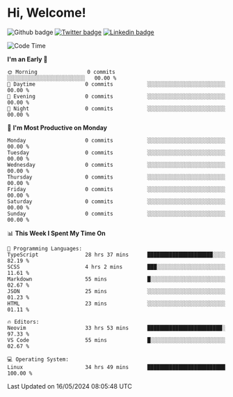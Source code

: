   # Hi, Welcome!
  ![Github badge](https://img.shields.io/github/followers/kraken-afk.svg?style=social&label=Follow&maxAge=2592000)
  [![Twitter badge](https://img.shields.io/badge/-Twitter-00acee?style=flat-square&logo=Twitter&logoColor=white)](https://twitter.com/trshppl)
  [![Linkedin badge](https://img.shields.io/badge/LinkedIn-0077B5?style=flat-square&logo=linkedin&logoColor=white)](https://www.linkedin.com/in/noveanrer)
<!--START_SECTION:waka-->
![Code Time](http://img.shields.io/badge/Code%20Time-217%20hrs%2056%20mins-blue)

**I'm an Early 🐤** 

```text
🌞 Morning                0 commits           ░░░░░░░░░░░░░░░░░░░░░░░░░   00.00 % 
🌆 Daytime                0 commits           ░░░░░░░░░░░░░░░░░░░░░░░░░   00.00 % 
🌃 Evening                0 commits           ░░░░░░░░░░░░░░░░░░░░░░░░░   00.00 % 
🌙 Night                  0 commits           ░░░░░░░░░░░░░░░░░░░░░░░░░   00.00 % 
```
📅 **I'm Most Productive on Monday** 

```text
Monday                   0 commits           ░░░░░░░░░░░░░░░░░░░░░░░░░   00.00 % 
Tuesday                  0 commits           ░░░░░░░░░░░░░░░░░░░░░░░░░   00.00 % 
Wednesday                0 commits           ░░░░░░░░░░░░░░░░░░░░░░░░░   00.00 % 
Thursday                 0 commits           ░░░░░░░░░░░░░░░░░░░░░░░░░   00.00 % 
Friday                   0 commits           ░░░░░░░░░░░░░░░░░░░░░░░░░   00.00 % 
Saturday                 0 commits           ░░░░░░░░░░░░░░░░░░░░░░░░░   00.00 % 
Sunday                   0 commits           ░░░░░░░░░░░░░░░░░░░░░░░░░   00.00 % 
```


📊 **This Week I Spent My Time On** 

```text
💬 Programming Languages: 
TypeScript               28 hrs 37 mins      █████████████████████░░░░   82.19 % 
SCSS                     4 hrs 2 mins        ███░░░░░░░░░░░░░░░░░░░░░░   11.61 % 
Markdown                 55 mins             █░░░░░░░░░░░░░░░░░░░░░░░░   02.67 % 
JSON                     25 mins             ░░░░░░░░░░░░░░░░░░░░░░░░░   01.23 % 
HTML                     23 mins             ░░░░░░░░░░░░░░░░░░░░░░░░░   01.11 % 

🔥 Editors: 
Neovim                   33 hrs 53 mins      ████████████████████████░   97.33 % 
VS Code                  55 mins             █░░░░░░░░░░░░░░░░░░░░░░░░   02.67 % 

💻 Operating System: 
Linux                    34 hrs 49 mins      █████████████████████████   100.00 % 
```


 Last Updated on 16/05/2024 08:05:48 UTC
<!--END_SECTION:waka-->